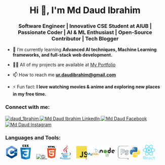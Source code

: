 <h1 align="center">Hi 👋, I'm Md Daud Ibrahim</h1>
<h3 align="center">Software Engineer | Innovative CSE Student at AIUB | Passionate Coder | AI & ML Enthusiast | Open-Source Contributor | Tech Blogger</h3>

- 🌱 I’m currently learning **Advanced AI techniques, Machine Learning frameworks, and full-stack web development.**

- 👨‍💻 All of my projects are available at [My Portfolio](https://github.com/MdDaudIbrahim/Portfolio)

- 📫 How to reach me **ur.daudibrahim@gmail.com**

- ⚡ Fun fact: **I love watching movies & anime and exploring new places in my free time.**

<h3 align="left">Connect with me:</h3>
<p align="left">
  <a href="https://x.com/daud_1brahim" target="blank">
    <img align="center" src="https://raw.githubusercontent.com/rahuldkjain/github-profile-readme-generator/master/src/images/icons/Social/twitter.svg" alt="daud_1brahim" height="30" width="40" />
  </a>
  <a href="https://www.linkedin.com/in/md-daud-ibrahim-98176524b/" target="blank">
    <img align="center" src="https://raw.githubusercontent.com/rahuldkjain/github-profile-readme-generator/master/src/images/icons/Social/linked-in-alt.svg" alt="Md Daud Ibrahim LinkedIn" height="30" width="40" />
  </a>
  <a href="https://www.facebook.com/md.daud05" target="blank">
    <img align="center" src="https://raw.githubusercontent.com/rahuldkjain/github-profile-readme-generator/master/src/images/icons/Social/facebook.svg" alt="Md Daud Facebook" height="30" width="40" />
  </a>
  <a href="https://www.instagram.com/daud.ibrahim__/?hl=en" target="blank">
    <img align="center" src="https://raw.githubusercontent.com/rahuldkjain/github-profile-readme-generator/master/src/images/icons/Social/instagram.svg" alt="Md Daud Instagram" height="30" width="40" />
  </a>
</p>

<h3 align="left">Languages and Tools:</h3>
<p align="left">
  <a href="https://www.w3schools.com/cpp/" target="_blank" rel="noreferrer">
    <img src="https://raw.githubusercontent.com/devicons/devicon/master/icons/cplusplus/cplusplus-original.svg" alt="C++" width="40" height="40" style="transform: rotate(360deg); transition: transform 0.5s ease-in-out;" />
  </a>
  <a href="https://www.w3schools.com/css/" target="_blank" rel="noreferrer">
    <img src="https://raw.githubusercontent.com/devicons/devicon/master/icons/css3/css3-original-wordmark.svg" alt="CSS3" width="40" height="40" style="transform: scale(1.2); transition: transform 0.5s ease-in-out;" />
  </a>
  <a href="https://git-scm.com/" target="_blank" rel="noreferrer">
    <img src="https://www.vectorlogo.zone/logos/git-scm/git-scm-icon.svg" alt="Git" width="40" height="40" style="transform: translateX(10px); transition: transform 0.5s ease-in-out;" />
  </a>
  <a href="https://www.w3.org/html/" target="_blank" rel="noreferrer">
    <img src="https://raw.githubusercontent.com/devicons/devicon/master/icons/html5/html5-original-wordmark.svg" alt="HTML5" width="40" height="40" style="transform: rotate(360deg); transition: transform 0.5s ease-in-out;" />
  </a>
  <a href="https://www.java.com" target="_blank" rel="noreferrer">
    <img src="https://raw.githubusercontent.com/devicons/devicon/master/icons/java/java-original.svg" alt="Java" width="40" height="40" style="transform: scale(1.2); transition: transform 0.5s ease-in-out;" />
  </a>
  <a href="https://developer.mozilla.org/en-US/docs/Web/JavaScript" target="_blank" rel="noreferrer">
    <img src="https://raw.githubusercontent.com/devicons/devicon/master/icons/javascript/javascript-original.svg" alt="JavaScript" width="40" height="40" style="transform: translateX(10px); transition: transform 0.5s ease-in-out;" />
  </a>
  <a href="https://www.mysql.com/" target="_blank" rel="noreferrer">
    <img src="https://raw.githubusercontent.com/devicons/devicon/master/icons/mysql/mysql-original-wordmark.svg" alt="MySQL" width="40" height="40" style="transform: rotate(360deg); transition: transform 0.5s ease-in-out;" />
  </a>
  <a href="https://nodejs.org" target="_blank" rel="noreferrer">
    <img src="https://raw.githubusercontent.com/devicons/devicon/master/icons/nodejs/nodejs-original-wordmark.svg" alt="Node.js" width="40" height="40" style="transform: scale(1.2); transition: transform 0.5s ease-in-out;" />
  </a>
  <a href="https://www.photoshop.com/en" target="_blank" rel="noreferrer">
    <img src="https://raw.githubusercontent.com/devicons/devicon/master/icons/photoshop/photoshop-line.svg" alt="Photoshop" width="40" height="40" style="transform: translateX(10px); transition: transform 0.5s ease-in-out;" />
  </a>
  <a href="https://www.python.org" target="_blank" rel="noreferrer">
    <img src="https://raw.githubusercontent.com/devicons/devicon/master/icons/python/python-original.svg" alt="Python" width="40" height="40" style="transform: rotate(360deg); transition: transform 0.5s ease-in-out;" />
  </a>
  <a href="https://reactjs.org/" target="_blank" rel="noreferrer">
    <img src="https://raw.githubusercontent.com/devicons/devicon/master/icons/react/react-original-wordmark.svg" alt="React" width="40" height="40" style="transform: scale(1.2); transition: transform 0.5s ease-in-out;" />
  </a>
</p>

<style>
  a img:hover {
    transform: scale(1.5);
    transition: transform 0.5s ease-in-out;
  }
</style>
